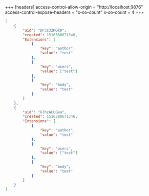 +++
[headers]
access-control-allow-origin = "http://localhost:9876"
access-control-expose-headers = "x-oo-count"
x-oo-count = 4
+++

```json
[
	{
		"uid": "DP3z32MGk8",
		"created": 1516380671346,
		"Extensions": [
			{
				"key": "author",
				"value": "test"
			},
			{
				"key": "users",
				"value": ["test"]
			},
			{
				"key": "body",
				"value": "test"
			}
		]
	},
	{
		"uid": "k7hzALUGea",
		"created": 1516380671346,
		"Extensions": [
			{
				"key": "author",
				"value": "test"
			},
			{
				"key": "users",
				"value": ["test"]
			},
			{
				"key": "body",
				"value": "test"
			}
		]
	}
]
```
